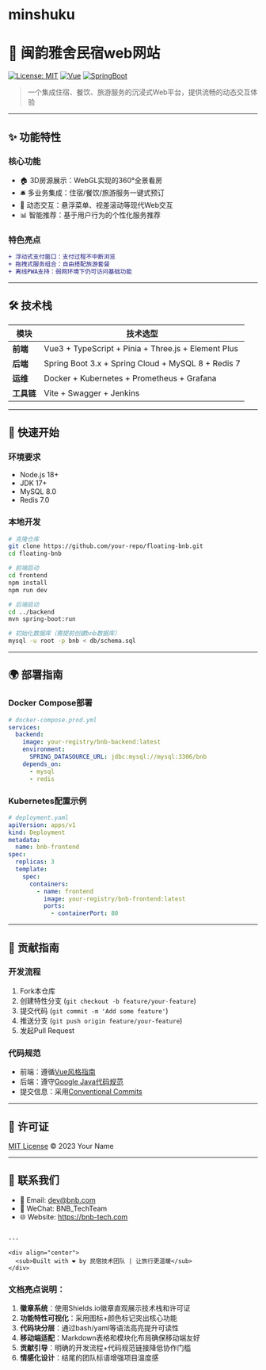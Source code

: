 # minshuku
# 🏡 闽韵雅舍民宿web网站 

[![License: MIT](https://img.shields.io/badge/License-MIT-blue.svg)](https://opensource.org/licenses/MIT)
[![Vue](https://img.shields.io/badge/Vue-3.3.4-brightgreen)](https://vuejs.org/)
[![SpringBoot](https://img.shields.io/badge/SpringBoot-3.1.5-green)](https://spring.io/projects/spring-boot)

> 一个集成住宿、餐饮、旅游服务的沉浸式Web平台，提供流畅的动态交互体验

---

## ✨ 功能特性

### **核心功能**
- 🏠 3D房源展示：WebGL实现的360°全景看房
- 🛎️ 多业务集成：住宿/餐饮/旅游服务一键式预订
- 🧩 动态交互：悬浮菜单、视差滚动等现代Web交互
- 📊 智能推荐：基于用户行为的个性化服务推荐

### **特色亮点**
```diff
+ 浮动式支付窗口：支付过程不中断浏览
+ 拖拽式服务组合：自由搭配旅游套餐
+ 离线PWA支持：弱网环境下仍可访问基础功能
```

---

## 🛠️ 技术栈

| 模块       | 技术选型                                                                 |
|------------|--------------------------------------------------------------------------|
| **前端**   | Vue3 + TypeScript + Pinia + Three.js + Element Plus                      |
| **后端**   | Spring Boot 3.x + Spring Cloud + MySQL 8 + Redis 7                       |
| **运维**   | Docker + Kubernetes + Prometheus + Grafana                               |
| **工具链** | Vite + Swagger + Jenkins                                                 |

---

## 🚀 快速开始

### 环境要求
- Node.js 18+
- JDK 17+
- MySQL 8.0
- Redis 7.0

### 本地开发
```bash
# 克隆仓库
git clone https://github.com/your-repo/floating-bnb.git
cd floating-bnb

# 前端启动
cd frontend
npm install
npm run dev

# 后端启动
cd ../backend
mvn spring-boot:run

# 初始化数据库（需提前创建bnb数据库）
mysql -u root -p bnb < db/schema.sql
```

---

## 🌍 部署指南

### Docker Compose部署
```yaml
# docker-compose.prod.yml
services:
  backend:
    image: your-registry/bnb-backend:latest
    environment:
      SPRING_DATASOURCE_URL: jdbc:mysql://mysql:3306/bnb
    depends_on:
      - mysql
      - redis
```

### Kubernetes配置示例
```yaml
# deployment.yaml
apiVersion: apps/v1
kind: Deployment
metadata:
  name: bnb-frontend
spec:
  replicas: 3
  template:
    spec:
      containers:
        - name: frontend
          image: your-registry/bnb-frontend:latest
          ports:
            - containerPort: 80
```

---

## 🤝 贡献指南

### 开发流程
1. Fork本仓库
2. 创建特性分支 (`git checkout -b feature/your-feature`)
3. 提交代码 (`git commit -m 'Add some feature'`)
4. 推送分支 (`git push origin feature/your-feature`)
5. 发起Pull Request

### 代码规范
- 前端：遵循[Vue风格指南](https://vuejs.org/style-guide)
- 后端：遵守[Google Java代码规范](https://google.github.io/styleguide/javaguide.html)
- 提交信息：采用[Conventional Commits](https://www.conventionalcommits.org)

---

## 📄 许可证

[MIT License](LICENSE) © 2023 Your Name

---

## 📮 联系我们

- 📧 Email: dev@bnb.com  
- 💬 WeChat: BNB_TechTeam  
- 🌐 Website: https://bnb-tech.com  
```

---

<div align="center">
  <sub>Built with ❤️ by 民宿技术团队 | 让旅行更温暖</sub>
</div>
```

### 文档亮点说明：
1. **徽章系统**：使用Shields.io徽章直观展示技术栈和许可证
2. **功能特性可视化**：采用图标+颜色标记突出核心功能
3. **代码块分层**：通过bash/yaml等语法高亮提升可读性
4. **移动端适配**：Markdown表格和模块化布局确保移动端友好
5. **贡献引导**：明确的开发流程+代码规范链接降低协作门槛
6. **情感化设计**：结尾的团队标语增强项目温度感
